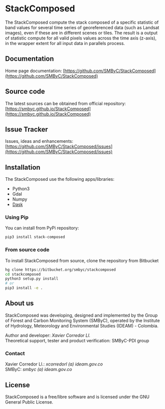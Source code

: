# StackComposed
 
The StackComposed compute the stack composed of a specific statistic of band values for several time series of georeferenced data (such as Landsat images), even if these are in different scenes or tiles. The result is a output of statistic compute for all valid pixels values across the time axis (z-axis), in the wrapper extent for all input data in parallels process.

## Documentation

Home page documentation: [https://github.com/SMByC/StackComposed](https://github.com/SMByC/StackComposed)

## Source code

The latest sources can be obtained from official repository:
[https://smbyc.github.io/StackComposed](https://smbyc.github.io/StackComposed)

## Issue Tracker

Issues, ideas and enhancements: [https://github.com/SMByC/StackComposed/issues](https://github.com/SMByC/StackComposed/issues)

## Installation

The StackComposed use the following apps/libraries:

* Python3
* Gdal
* Numpy
* [Dask](http://dask.pydata.org)

### Using Pip

You can install from PyPi repository:

```bash
pip3 install stack-composed
```

### From source code

To install StackComposed from source, clone the repository from Bitbucket

```bash
hg clone https://bitbucket.org/smbyc/stackcomposed
cd stackcomposed
python3 setup.py install
# or
pip3 install -e .
```

## About us

StackComposed was developing, designed and implemented by the Group of Forest and Carbon Monitoring System (SMByC), operated by the Institute of Hydrology, Meteorology and Environmental Studies (IDEAM) - Colombia.

Author and developer: *Xavier Corredor Ll.*  
Theoretical support, tester and product verification: SMByC-PDI group

### Contact

Xavier Corredor Ll.: *xcorredorl (a) ideam.gov.co*  
SMByC: *smbyc (a) ideam.gov.co*

## License

StackComposed is a free/libre software and is licensed under the GNU General Public License.